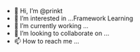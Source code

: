 - 👋 Hi, I’m @prinkt
- 👀 I’m interested in ...Framework Learning
- 🌱 I’m currently working ...
- 💞️ I’m looking to collaborate on ...
- 📫 How to reach me ...

<!---
prinkt/prinkt is a ✨ special ✨ repository because its `README.md` (this file) appears on your GitHub profile.
You can click the Preview link to take a look at your changes.
--->
